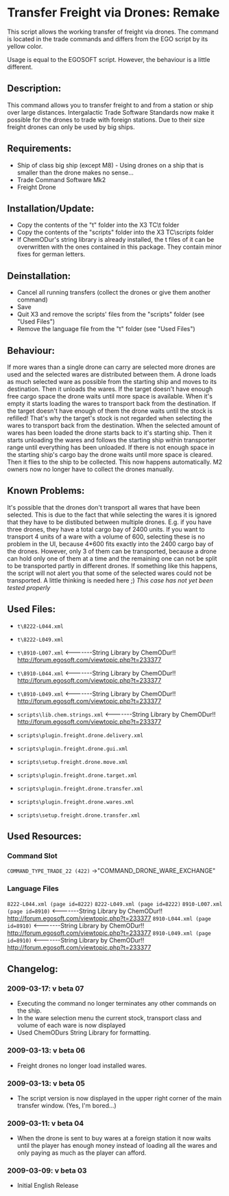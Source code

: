# Transfer Freight via Drones: Remake

This script allows the working transfer of freight via drones.
The command is located in the trade commands and differs from the EGO script by its yellow color.

Usage is equal to the EGOSOFT script. However, the behaviour is a little different.

## Description:
This command allows you to transfer freight to and from a station or ship over large distances. Intergalactic Trade Software Standards now make it possible for the drones to trade with foreign stations. Due to their size freight drones can only be used by big ships.

## Requirements:
* Ship of class big ship (except M8) - Using drones on a ship that is smaller than the drone makes no sense...
* Trade Command Software Mk2
* Freight Drone

## Installation/Update:
* Copy the contents of the "t" folder into the X3 TC\t folder
* Copy the contents of the "scripts" folder into the X3 TC\scripts folder
* If ChemODur's string library is already installed, the t files of it can be overwritten with the ones contained in this package. They contain minor fixes for german letters.

## Deinstallation:
* Cancel all running transfers (collect the drones or give them another command)
* Save
* Quit X3 and remove the scripts' files from the "scripts" folder (see "Used Files")
* Remove the language file from the "t" folder (see "Used Files")

## Behaviour:
If more wares than a single drone can carry are selected more drones are used and the selected wares are distributed between them.
A drone loads as much selected ware as possible from the starting ship and moves to its destination. Then it unloads the wares. If the target doesn't have enough free cargo space the drone waits until more space is available. When it's empty it starts loading the wares to transport back from the destination. If the target doesn't have enough of them the drone waits until the stock is refilled! That's why the target's stock is not regarded when selecting the wares to transport back from the destination.
When the selected amount of wares has been loaded the drone starts back to it's starting ship. Then it starts unloading the wares and follows the starting ship within transporter range until everything has been unloaded. If there is not enough space in the starting ship's cargo bay the drone waits until more space is cleared. Then it flies to the ship to be collected. This now happens automatically. M2 owners now no longer have to collect the drones manually.

## Known Problems:
It's possible that the drones don't transport all wares that have been selected. This is due to the fact that while selecting the wares it is ignored that they have to be distibuted between multiple drones.
E.g. if you have three drones, they have a total cargo bay of 2400 units. If you want to transport 4 units of a ware with a volume of 600, selecting these is no problem in the UI, because 4*600 fits exactly into the 2400 cargo bay of the drones. However, only 3 of them can be transported, because a drone can hold only one of them at a time and the remaining one can not be split to be transported partly in different drones. If something like this happens, the script will not alert you that some of the selected wares could not be transported. A little thinking is needed here ;)
_This case has not yet been tested properly_

## Used Files:

* `t\8222-L044.xml`
* `t\8222-L049.xml`
* `t\8910-L007.xml` <-------String Library by ChemODur!! http://forum.egosoft.com/viewtopic.php?t=233377
* `t\8910-L044.xml` <-------String Library by ChemODur!! http://forum.egosoft.com/viewtopic.php?t=233377
* `t\8910-L049.xml` <-------String Library by ChemODur!! http://forum.egosoft.com/viewtopic.php?t=233377

* `scripts\lib.chem.strings.xml` <-------String Library by ChemODur!! http://forum.egosoft.com/viewtopic.php?t=233377
* `scripts\plugin.freight.drone.delivery.xml`
* `scripts\plugin.freight.drone.gui.xml`
* `scripts\setup.freight.drone.move.xml`
* `scripts\plugin.freight.drone.target.xml`
* `scripts\plugin.freight.drone.transfer.xml`
* `scripts\plugin.freight.drone.wares.xml`
* `scripts\setup.freight.drone.transfer.xml`

## Used Resources:

### Command Slot
`COMMAND_TYPE_TRADE_22 (422)` ->"COMMAND_DRONE_WARE_EXCHANGE"

### Language Files 
`8222-L044.xml (page id=8222)`
`8222-L049.xml (page id=8222)`
`8910-L007.xml (page id=8910)` <-------String Library by ChemODur!! http://forum.egosoft.com/viewtopic.php?t=233377
`8910-L044.xml (page id=8910)` <-------String Library by ChemODur!! http://forum.egosoft.com/viewtopic.php?t=233377
`8910-L049.xml (page id=8910)` <-------String Library by ChemODur!! http://forum.egosoft.com/viewtopic.php?t=233377

## Changelog:

### 2009-03-17: v beta 07

- Executing the command no longer terminates any other commands on the ship.
- In the ware selection menu the current stock, transport class and volume of each ware is now displayed
- Used ChemODurs String Library for formatting.

### 2009-03-13: v beta 06

- Freight drones no longer load installed wares.

### 2009-03-13: v beta 05

- The script version is now displayed in the upper right corner of the main transfer window. (Yes, I'm bored...)


### 2009-03-11: v beta 04

- When the drone is sent to buy wares at a foreign station it now waits until the player has enough money instead of loading all the wares and only paying as much as the player can afford.


### 2009-03-09: v beta 03

- Initial English Release
